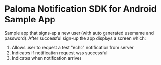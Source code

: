 # Paloma Notification SDK for Android Sample App

Sample app that signs-up a new user (with auto generated username and password). After successful sign-up the app 
displays a screen which:

1. Allows user to request a test "echo" notification from server
2. Indicates if notification request was successful 
3. Indicates when notification arrives
